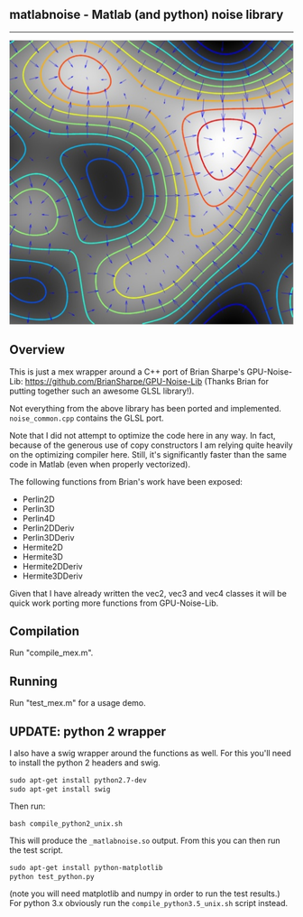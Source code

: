 **matlabnoise - Matlab (and python) noise library**
---------
---------
![Image of Perlin Gradient Field](grad_field.jpg)

**Overview**
--------

This is just a mex wrapper around a C++ port of Brian Sharpe's GPU-Noise-Lib: https://github.com/BrianSharpe/GPU-Noise-Lib (Thanks Brian for putting together such an awesome GLSL library!).

Not everything from the above library has been ported and implemented. ```noise_common.cpp``` contains the GLSL port.

Note that I did not attempt to optimize the code here in any way.  In fact, because of the generous use of copy constructors I am relying quite heavily on the optimizing compiler here.  Still, it's significantly faster than the same code in Matlab (even when properly vectorized).

The following functions from Brian's work have been exposed:
- Perlin2D
- Perlin3D
- Perlin4D
- Perlin2DDeriv
- Perlin3DDeriv
- Hermite2D
- Hermite3D
- Hermite2DDeriv
- Hermite3DDeriv

Given that I have already written the vec2, vec3 and vec4 classes it will be quick work porting more functions from GPU-Noise-Lib.

**Compilation**
---------------

Run "compile_mex.m".

**Running**
---------------

Run "test_mex.m" for a usage demo.

**UPDATE: python 2 wrapper**
---------------

I also have a swig wrapper around the functions as well. For this you'll need to install the python 2 headers and swig.

```
sudo apt-get install python2.7-dev
sudo apt-get install swig
```

Then run:

```
bash compile_python2_unix.sh
```

This will produce the ``_matlabnoise.so`` output. From this you can then run the test script.

```
sudo apt-get install python-matplotlib
python test_python.py
```

(note you will need matplotlib and numpy in order to run the test results.) For python 3.x obviously run the ``compile_python3.5_unix.sh`` script instead.
